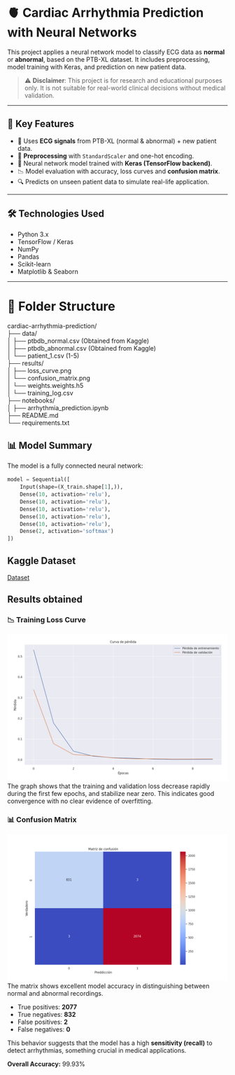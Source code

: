 # 🫀 Cardiac Arrhythmia Prediction with Neural Networks

This project applies a neural network model to classify ECG data as **normal** or **abnormal**, based on the PTB-XL dataset. It includes preprocessing, model training with Keras, and prediction on new patient data.

> ⚠️ **Disclaimer**: This project is for research and educational purposes only. It is not suitable for real-world clinical decisions without medical validation.

---

## 📌 Key Features

- 🧪 Uses **ECG signals** from PTB-XL (normal & abnormal) + new patient data.
- 🔬 **Preprocessing** with `StandardScaler` and one-hot encoding.
- 🧠 Neural network model trained with **Keras (TensorFlow backend)**.
- 📉 Model evaluation with accuracy, loss curves and **confusion matrix**.
- 🔍 Predicts on unseen patient data to simulate real-life application.

---

## 🛠️ Technologies Used

- Python 3.x
- TensorFlow / Keras
- NumPy
- Pandas
- Scikit-learn
- Matplotlib & Seaborn

---

# 📁 Folder Structure
cardiac-arrhythmia-prediction/  
├── data/  
│   ├── ptbdb_normal.csv (Obtained from Kaggle)    
│   ├── ptbdb_abnormal.csv (Obtained from Kaggle)  
│   └── patient_1.csv (1-5)  
├── results/  
│   ├── loss_curve.png  
│   └── confusion_matrix.png  
│   └── weights.weights.h5  
│   └── training_log.csv  
├── notebooks/  
│   ├── arrhythmia_prediction.ipynb  
├── README.md  
└── requirements.txt  

## 📊 Model Summary

The model is a fully connected neural network:

```python
model = Sequential([
    Input(shape=(X_train.shape[1],)),
    Dense(10, activation='relu'),
    Dense(10, activation='relu'),
    Dense(10, activation='relu'),
    Dense(10, activation='relu'),
    Dense(10, activation='relu'),
    Dense(2, activation='softmax')
])
```

## Kaggle Dataset

[Dataset](https://www.kaggle.com/datasets/shayanfazeli/heartbeat)

## Results obtained

### 📉 Training Loss Curve
![Loss Curve](results/loss_curve.png)
The graph shows that the training and validation loss decrease rapidly during the first few epochs, and stabilize near zero. This indicates good convergence with no clear evidence of overfitting.

### 📊 Confusion Matrix
![Confusion Matrix](results/confusion_matrix.png)
The matrix shows excellent model accuracy in distinguishing between normal and abnormal recordings.
- True positives: **2077**
- True negatives: **832**
- False positives: **2**
- False negatives: **0**

This behavior suggests that the model has a high **sensitivity (recall)** to detect arrhythmias, something crucial in medical applications.

**Overall Accuracy:** 99.93%
